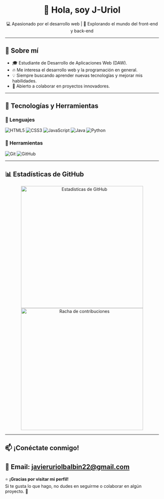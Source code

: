 <h1 align="center">👋 Hola, soy J-Uriol</h1>

<p align="center">
  💻 Apasionado por el desarrollo web | 🚀 Explorando el mundo del front-end y back-end
</p>

---

## 👀 Sobre mí  

- 🎓 Estudiante de Desarrollo de Aplicaciones Web (DAW).  
- 🔥 Me interesa el desarrollo web y la programación en general.  
- 💡 Siempre buscando aprender nuevas tecnologías y mejorar mis habilidades.  
- 🤝 Abierto a colaborar en proyectos innovadores.  

---

## 🚀 Tecnologías y Herramientas  

### 🔹 Lenguajes  
![HTML5](https://img.shields.io/badge/HTML5-E34F26?style=for-the-badge&logo=html5&logoColor=white)
![CSS3](https://img.shields.io/badge/CSS3-1572B6?style=for-the-badge&logo=css3&logoColor=white)
![JavaScript](https://img.shields.io/badge/JavaScript-F7DF1E?style=for-the-badge&logo=javascript&logoColor=black)
![Java](https://img.shields.io/badge/Java-007396?style=for-the-badge&logo=java&logoColor=white)
![Python](https://img.shields.io/badge/Python-3776AB?style=for-the-badge&logo=python&logoColor=white)

### 🔹 Herramientas  
![Git](https://img.shields.io/badge/Git-F05032?style=for-the-badge&logo=git&logoColor=white)
![GitHub](https://img.shields.io/badge/GitHub-181717?style=for-the-badge&logo=github&logoColor=white)

---

## 📊 Estadísticas de GitHub  

<p align="center">
  <img src="https://github-readme-stats.vercel.app/api?username=J-Uriol&show_icons=true&theme=radical" alt="Estadísticas de GitHub" width="400"/>
  <img src="https://github-readme-streak-stats.herokuapp.com/?user=J-Uriol&theme=radical" alt="Racha de contribuciones" width="400"/>
</p>

---

## 📫 ¡Conéctate conmigo!  
📧 **Email:** [javieruriolbalbin22@gmail.com](mailto:javieruriolbalbin22@gmail.com)
---

⭐ **¡Gracias por visitar mi perfil!**  
Si te gusta lo que hago, no dudes en seguirme o colaborar en algún proyecto. 🚀